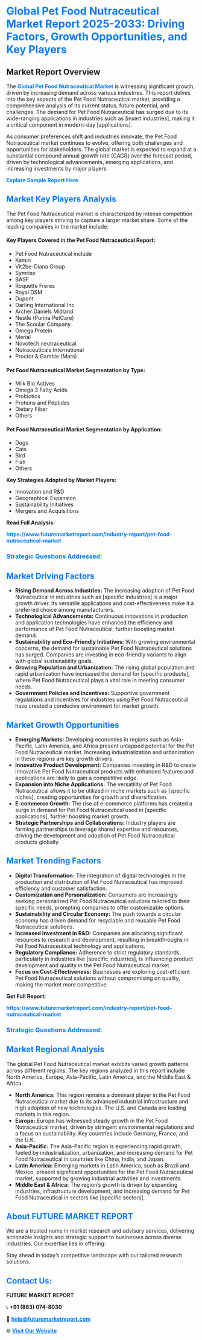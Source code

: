 <h1 style="color: #007BFF;">Global Pet Food Nutraceutical Market Report 2025-2033: Driving Factors, Growth Opportunities, and Key Players</h1>

<section id="overview">
<h2>Market Report Overview</h2>
<p>The <a href="https://www.futuremarketreport.com/industry-report/pet-food-nutraceutical-market" style="color: #007BFF; text-decoration: none;"><strong>Global Pet Food Nutraceutical Market</strong></a> is witnessing significant growth, driven by increasing demand across various industries. This report delves into the key aspects of the Pet Food Nutraceutical market, providing a comprehensive analysis of its current status, future potential, and challenges. The demand for Pet Food Nutraceutical has surged due to its wide-ranging applications in industries such as [insert industries], making it a critical component in modern-day [applications].</p>
<p>As consumer preferences shift and industries innovate, the Pet Food Nutraceutical market continues to evolve, offering both challenges and opportunities for stakeholders. The global market is expected to expand at a substantial compound annual growth rate (CAGR) over the forecast period, driven by technological advancements, emerging applications, and increasing investments by major players.</p>
</section>

<section id="overview">
<p><a href="https://www.futuremarketreport.com/request-sample/reportId=99036" style="color: #007BFF; text-decoration: none;"><strong>Explore Sample Report Here</strong></a></p>
</section>

<section id="key-players">
<h2 style="color: #007BFF;">Market Key Players Analysis</h2>
<p>The Pet Food Nutraceutical market is characterized by intense competition among key players striving to capture a larger market share. Some of the leading companies in the market include:</p>
<h4>Key Players Covered in the Pet Food Nutraceutical Report:</h4>
<ul><li>Pet Food Nutraceutical include</li><li>Kemin</li><li>Vit2be-Diana Group</li><li>Symrise</li><li>BASF</li><li>Roquette Freres</li><li>Royal DSM</li><li>Dupont</li><li>Darling International Inc</li><li>Archer Daniels Midland</li><li>Nestle (Purina PetCare)</li><li>The Scoular Company</li><li>Omega Protein</li><li>Merial</li><li>Novotech neutraceutical</li><li>Nutraceuticals International</li><li>Proctor &amp; Gamble (Mars)</li></ul>
<h4>Pet Food Nutraceutical Market Segmentation by Type:</h4>
<ul><li>Milk Bio Actives</li><li>Omega 3 Fatty Acids</li><li>Probiotics</li><li>Proteins and Peptides</li><li>Dietary Fiber</li><li>Others</li></ul>

<h4>Pet Food Nutraceutical Market Segmentation by Application:</h4>
<ul><li>Dogs</li><li>Cats</li><li>Bird</li><li>Fish</li><li>Others</li></ul>
<p><strong>Key Strategies Adopted by Market Players:</strong></p>
<ul>
<li>Innovation and R&D</li>
<li>Geographical Expansion</li>
<li>Sustainability Initiatives</li>
<li>Mergers and Acquisitions</li>
</ul>
</section>

<section>
<p><strong>Read Full Analysis: </strong></p><a href="https://www.futuremarketreport.com/industry-report/pet-food-nutraceutical-market" style="color: #007BFF; text-decoration: none;"><strong>https://www.futuremarketreport.com/industry-report/pet-food-nutraceutical-market</strong></a>
<h3 style="color: #007BFF;">Strategic Questions Addressed:</h3>
</section>

<section id="driving-factors">
<h2 style="color: #007BFF;">Market Driving Factors</h2>
<ul>
<li><strong>Rising Demand Across Industries:</strong> The increasing adoption of Pet Food Nutraceutical in industries such as [specific industries] is a major growth driver. Its versatile applications and cost-effectiveness make it a preferred choice among manufacturers.</li>
<li><strong>Technological Advancements:</strong> Continuous innovations in production and application technologies have enhanced the efficiency and performance of Pet Food Nutraceutical, further boosting market demand.</li>
<li><strong>Sustainability and Eco-Friendly Initiatives:</strong> With growing environmental concerns, the demand for sustainable Pet Food Nutraceutical solutions has surged. Companies are investing in eco-friendly variants to align with global sustainability goals.</li>
<li><strong>Growing Population and Urbanization:</strong> The rising global population and rapid urbanization have increased the demand for [specific products], where Pet Food Nutraceutical plays a vital role in meeting consumer needs.</li>
<li><strong>Government Policies and Incentives:</strong> Supportive government regulations and incentives for industries using Pet Food Nutraceutical have created a conducive environment for market growth.</li>
</ul>
</section>

<section id="growth-opportunities">
<h2 style="color: #007BFF;">Market Growth Opportunities</h2>
<ul>
<li><strong>Emerging Markets:</strong> Developing economies in regions such as Asia-Pacific, Latin America, and Africa present untapped potential for the Pet Food Nutraceutical market. Increasing industrialization and urbanization in these regions are key growth drivers.</li>
<li><strong>Innovative Product Development:</strong> Companies investing in R&D to create innovative Pet Food Nutraceutical products with enhanced features and applications are likely to gain a competitive edge.</li>
<li><strong>Expansion into Niche Applications:</strong> The versatility of Pet Food Nutraceutical allows it to be utilized in niche markets such as [specific niches], creating opportunities for growth and diversification.</li>
<li><strong>E-commerce Growth:</strong> The rise of e-commerce platforms has created a surge in demand for Pet Food Nutraceutical used in [specific applications], further boosting market growth.</li>
<li><strong>Strategic Partnerships and Collaborations:</strong> Industry players are forming partnerships to leverage shared expertise and resources, driving the development and adoption of Pet Food Nutraceutical products globally.</li>
</ul>
</section>

<section id="trending-factors">
<h2 style="color: #007BFF;">Market Trending Factors</h2>
<ul>
<li><strong>Digital Transformation:</strong> The integration of digital technologies in the production and distribution of Pet Food Nutraceutical has improved efficiency and customer satisfaction.</li>
<li><strong>Customization and Personalization:</strong> Consumers are increasingly seeking personalized Pet Food Nutraceutical solutions tailored to their specific needs, prompting companies to offer customizable options.</li>
<li><strong>Sustainability and Circular Economy:</strong> The push towards a circular economy has driven demand for recyclable and reusable Pet Food Nutraceutical solutions.</li>
<li><strong>Increased Investment in R&D:</strong> Companies are allocating significant resources to research and development, resulting in breakthroughs in Pet Food Nutraceutical technology and applications.</li>
<li><strong>Regulatory Compliance:</strong> Adherence to strict regulatory standards, particularly in industries like [specific industries], is influencing product development and quality in the Pet Food Nutraceutical market.</li>
<li><strong>Focus on Cost-Effectiveness:</strong> Businesses are exploring cost-efficient Pet Food Nutraceutical solutions without compromising on quality, making the market more competitive.</li>
</ul>
</section>

<section>
<p><strong>Get Full Report: </strong></p><a href="https://www.futuremarketreport.com/industry-report/pet-food-nutraceutical-market" style="color: #007BFF; text-decoration: none;"><strong>https://www.futuremarketreport.com/industry-report/pet-food-nutraceutical-market</strong></a>
<h3 style="color: #007BFF;">Strategic Questions Addressed:</h3>
</section>


<section id="regional-analysis">
<h2 style="color: #007BFF;">Market Regional Analysis</h2>
<p>The global Pet Food Nutraceutical market exhibits varied growth patterns across different regions. The key regions analyzed in this report include North America, Europe, Asia-Pacific, Latin America, and the Middle East & Africa:</p>
<ul>
<li><strong>North America:</strong> This region remains a dominant player in the Pet Food Nutraceutical market due to its advanced industrial infrastructure and high adoption of new technologies. The U.S. and Canada are leading markets in this region.</li>
<li><strong>Europe:</strong> Europe has witnessed steady growth in the Pet Food Nutraceutical market, driven by stringent environmental regulations and a focus on sustainability. Key countries include Germany, France, and the U.K.</li>
<li><strong>Asia-Pacific:</strong> The Asia-Pacific region is experiencing rapid growth, fueled by industrialization, urbanization, and increasing demand for Pet Food Nutraceutical in countries like China, India, and Japan.</li>
<li><strong>Latin America:</strong> Emerging markets in Latin America, such as Brazil and Mexico, present significant opportunities for the Pet Food Nutraceutical market, supported by growing industrial activities and investments.</li>
<li><strong>Middle East & Africa:</strong> The region’s growth is driven by expanding industries, infrastructure development, and increasing demand for Pet Food Nutraceutical in sectors like [specific sectors].</li>
</ul>
</section>

<footer>
<h2 style="color: #007BFF;">About FUTURE MARKET REPORT</h2>
<p>We are a trusted name in market research and advisory services, delivering actionable insights and strategic support to businesses across diverse industries. Our expertise lies in offering:</p>

<p>Stay ahead in today’s competitive landscape with our tailored research solutions.</p>

<h2 style="color: #007BFF;">Contact Us:</h2>
<p><strong>FUTURE MARKET REPORT</strong></p>
<p>📞 <strong>+91 (883) 074-8030</strong></p>
<p>📧 <strong><a href="mailto:help@futuremarketreport.com" style="color: #007BFF;">help@futuremarketreport.com</a></strong></p>
<p>🌐 <strong><a href="https://www.futuremarketreport.com/" style="color: #007BFF;">Visit Our Website</a></strong></p>
</footer>